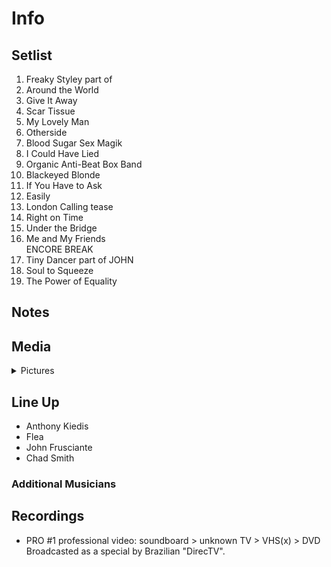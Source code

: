 # Info

## Setlist

1. Freaky Styley part of
2. Around the World
3. Give It Away
4. Scar Tissue
5. My Lovely Man
6. Otherside
7. Blood Sugar Sex Magik
8. I Could Have Lied
9. Organic Anti-Beat Box Band
10. Blackeyed Blonde
11. If You Have to Ask
12. Easily
13. London Calling tease
14. Right on Time
15. Under the Bridge
16. Me and My Friends
<br> ENCORE BREAK
17. Tiny Dancer part of JOHN
18. Soul to Squeeze
19. The Power of Equality

## Notes

## Media 

<details>
  <summary>Pictures</summary>
  <!--<img alt="Setlist" title="Setlist" src="_.jpg" height="200" />
  <img alt="Clipping" title="Clipping" src="_.jpg" height="200" />
  <img alt="Flyer" title="Flyer" src="_.jpg" height="200" />-->
</details>

## Line Up

* Anthony Kiedis
* Flea
* John Frusciante
* Chad Smith

### Additional Musicians

## Recordings

* PRO #1 professional video: soundboard > unknown TV > VHS(x) > DVD Broadcasted as a special by Brazilian "DirecTV".

